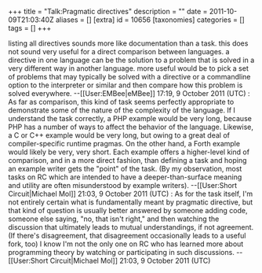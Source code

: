 +++
title = "Talk:Pragmatic directives"
description = ""
date = 2011-10-09T21:03:40Z
aliases = []
[extra]
id = 10656
[taxonomies]
categories = []
tags = []
+++

listing all directives sounds more like documentation than a task.
this does not sound very useful for a direct comparison between languages.
a directive in one language can be the solution to a problem that is solved in a very different way in another language.
more useful would be to pick a set of problems that may typically be solved with a directive or a commandline option to the interpreter or similar and then compare how this problem is solved everywhere. --[[User:EMBee|eMBee]] 17:19, 9 October 2011 (UTC)
: As far as comparison, this kind of task seems perfectly appropriate to demonstrate some of the nature of the complexity of the language. If I understand the task correctly, a PHP example would be very long, because PHP has a number of ways to affect the behavior of the language. Likewise, a C or C++ example would be very long, but owing to a great deal of compiler-specific runtime pragmas. On the other hand, a Forth example would likely be very, very short. Each example offers a higher-level kind of comparison, and in a more direct fashion, than defining a task and hoping an example writer gets the "point" of the task. (By my observation, most tasks on RC which are intended to have a deeper-than-surface meaning and utility are often misunderstood by example writers). --[[User:Short Circuit|Michael Mol]] 21:03, 9 October 2011 (UTC)
: As for the task itself, I'm not entirely certain what is fundamentally meant by pragmatic directive, but that kind of question is usually better answered by someone adding code, someone else saying, "no, that isn't right," and then watching the discussion that ultimately leads to mutual understandings, if not agreement. (If there's disagreement, that disagreement occasionally leads to a useful fork, too) I know I'm not the only one on RC who has learned more about programming theory by watching or participating in such discussions. --[[User:Short Circuit|Michael Mol]] 21:03, 9 October 2011 (UTC)
